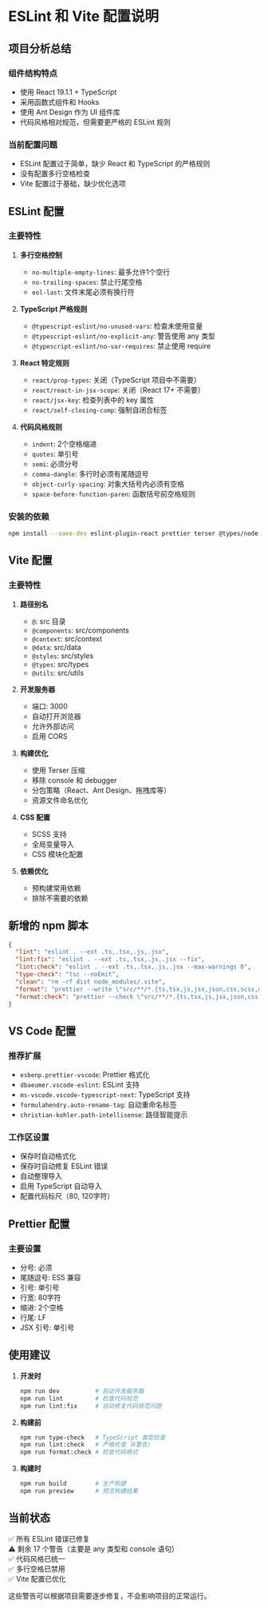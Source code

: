 # ESLint 和 Vite 配置说明

## 项目分析总结

### 组件结构特点
- 使用 React 19.1.1 + TypeScript
- 采用函数式组件和 Hooks
- 使用 Ant Design 作为 UI 组件库
- 代码风格相对规范，但需要更严格的 ESLint 规则

### 当前配置问题
- ESLint 配置过于简单，缺少 React 和 TypeScript 的严格规则
- 没有配置多行空格检查
- Vite 配置过于基础，缺少优化选项

## ESLint 配置

### 主要特性
1. **多行空格控制**
   - `no-multiple-empty-lines`: 最多允许1个空行
   - `no-trailing-spaces`: 禁止行尾空格
   - `eol-last`: 文件末尾必须有换行符

2. **TypeScript 严格规则**
   - `@typescript-eslint/no-unused-vars`: 检查未使用变量
   - `@typescript-eslint/no-explicit-any`: 警告使用 any 类型
   - `@typescript-eslint/no-var-requires`: 禁止使用 require

3. **React 特定规则**
   - `react/prop-types`: 关闭（TypeScript 项目中不需要）
   - `react/react-in-jsx-scope`: 关闭（React 17+ 不需要）
   - `react/jsx-key`: 检查列表中的 key 属性
   - `react/self-closing-comp`: 强制自闭合标签

4. **代码风格规则**
   - `indent`: 2个空格缩进
   - `quotes`: 单引号
   - `semi`: 必须分号
   - `comma-dangle`: 多行时必须有尾随逗号
   - `object-curly-spacing`: 对象大括号内必须有空格
   - `space-before-function-paren`: 函数括号前空格规则

### 安装的依赖
```bash
npm install --save-dev eslint-plugin-react prettier terser @types/node
```

## Vite 配置

### 主要特性
1. **路径别名**
   - `@`: src 目录
   - `@components`: src/components
   - `@context`: src/context
   - `@data`: src/data
   - `@styles`: src/styles
   - `@types`: src/types
   - `@utils`: src/utils

2. **开发服务器**
   - 端口: 3000
   - 自动打开浏览器
   - 允许外部访问
   - 启用 CORS

3. **构建优化**
   - 使用 Terser 压缩
   - 移除 console 和 debugger
   - 分包策略（React、Ant Design、拖拽库等）
   - 资源文件命名优化

4. **CSS 配置**
   - SCSS 支持
   - 全局变量导入
   - CSS 模块化配置

5. **依赖优化**
   - 预构建常用依赖
   - 排除不需要的依赖

## 新增的 npm 脚本

```json
{
  "lint": "eslint . --ext .ts,.tsx,.js,.jsx",
  "lint:fix": "eslint . --ext .ts,.tsx,.js,.jsx --fix",
  "lint:check": "eslint . --ext .ts,.tsx,.js,.jsx --max-warnings 0",
  "type-check": "tsc --noEmit",
  "clean": "rm -rf dist node_modules/.vite",
  "format": "prettier --write \"src/**/*.{ts,tsx,js,jsx,json,css,scss,md}\"",
  "format:check": "prettier --check \"src/**/*.{ts,tsx,js,jsx,json,css,scss,md}\""
}
```

## VS Code 配置

### 推荐扩展
- `esbenp.prettier-vscode`: Prettier 格式化
- `dbaeumer.vscode-eslint`: ESLint 支持
- `ms-vscode.vscode-typescript-next`: TypeScript 支持
- `formulahendry.auto-rename-tag`: 自动重命名标签
- `christian-kohler.path-intellisense`: 路径智能提示

### 工作区设置
- 保存时自动格式化
- 保存时自动修复 ESLint 错误
- 自动整理导入
- 启用 TypeScript 自动导入
- 配置代码标尺（80, 120字符）

## Prettier 配置

### 主要设置
- 分号: 必须
- 尾随逗号: ES5 兼容
- 引号: 单引号
- 行宽: 80字符
- 缩进: 2个空格
- 行尾: LF
- JSX 引号: 单引号

## 使用建议

1. **开发时**
   ```bash
   npm run dev          # 启动开发服务器
   npm run lint         # 检查代码规范
   npm run lint:fix     # 自动修复代码规范问题
   ```

2. **构建前**
   ```bash
   npm run type-check   # TypeScript 类型检查
   npm run lint:check   # 严格检查（0警告）
   npm run format:check # 检查代码格式
   ```

3. **构建时**
   ```bash
   npm run build        # 生产构建
   npm run preview      # 预览构建结果
   ```

## 当前状态

✅ 所有 ESLint 错误已修复  
⚠️ 剩余 17 个警告（主要是 any 类型和 console 语句）  
✅ 代码风格已统一  
✅ 多行空格已禁用  
✅ Vite 配置已优化  

这些警告可以根据项目需要逐步修复，不会影响项目的正常运行。
